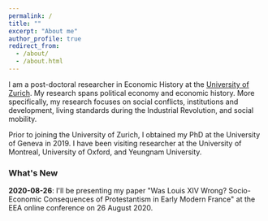 ```yaml
---
permalink: /
title: ""
excerpt: "About me"
author_profile: true
redirect_from: 
  - /about/
  - /about.html
---
```


I am a post-doctoral researcher in Economic History at the [University of Zurich](https://www.econ.uzh.ch/en/people/researchers/chambru.html).
My research spans political economy and economic history. More specifically, my research focuses 
on social conflicts, institutions and development, living standards during 
the Industrial Revolution, and social mobility.

Prior to joining the University of Zurich, I obtained my PhD at the University of Geneva in 2019. 
I have been visiting researcher at the University of Montreal, University of Oxford, and Yeungnam University.







### What's New

**2020-08-26**: I'll be presenting my paper  "Was Louis XIV Wrong? Socio-Economic Consequences of Protestantism in Early Modern France" at the EEA online conference on 26 August 2020.


